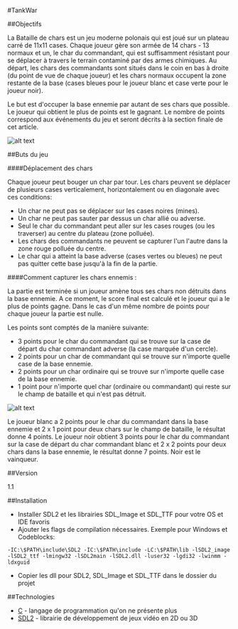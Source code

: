 #TankWar

##Objectifs

La Bataille de chars est un jeu moderne polonais qui est joué sur un plateau carré de 11x11 cases. Chaque joueur gère son armée de 14 chars - 13 normaux et un, le char du commandant, qui est suffisamment résistant pour se déplacer à travers le terrain contaminé par des armes chimiques. Au départ, les chars des commandants sont situés dans le coin en bas à droite (du point de vue de chaque joueur) et les chars normaux occupent la zone restante de la base (cases bleues pour le joueur blanc et case verte pour le joueur noir).

Le but est d'occuper la base ennemie par autant de ses chars que possible. Le joueur qui obtient le plus de points est le gagnant. Le nombre de points correspond aux événements du jeu et seront décrits à la section finale de cet article.

![alt text](http://sanic.violates.me/i/nvSlaf.jpg "Plateau de jeu")

##Buts du jeu

####Déplacement des chars

Chaque joueur peut bouger un char par tour. Les chars peuvent se déplacer de plusieurs cases verticalement, horizontalement ou en diagonale avec ces conditions:
  - Un char ne peut pas se déplacer sur les cases noires (mines).
  - Un char ne peut pas sauter par dessus un char allié ou adverse.
  - Seul le char du commandant peut aller sur les cases rouges (ou les traverser) au centre du plateau (zone polluée).
  - Les chars des commandants ne peuvent se capturer l'un l'autre dans la zone rouge polluée du centre.
  - Le char qui a atteint la base adverse (cases vertes ou bleues) ne peut pas quitter cette base jusqu'à la fin de la partie.

####Comment capturer les chars ennemis :

La partie est terminée si un joueur amène tous ses chars non détruits dans la base ennemie. A ce moment, le score final est calculé et le joueur qui a le plus de points gagne. Dans le cas d'un même nombre de points pour chaque joueur la partie est nulle.

Les points sont comptés de la manière suivante:

 - 3 points pour le char du commandant qui se trouve sur la case de départ du char commandant adverse (la case marquée d'un cercle).
 - 2 points pour un char de commandant qui se trouve sur n'importe quelle case de la base ennemie.
 - 2 points pour un char ordinaire qui se trouve sur n'importe quelle case de la base ennemie.
 - 1 point pour n'importe quel char (ordinaire ou commandant) qui reste sur le champ de bataille et qui n'est pas détruit.

![alt text](http://i.imgur.com/WvEJlta.jpg?1 "Décompte des points")

Le joueur blanc a 2 points pour le char du commandant dans la base ennemie et 2 x 1 point pour deux chars sur le champ de bataille, le résultat donne 4 points. Le joueur noir obtient 3 points pour le char du commandant sur la case de départ du char commandant blanc et 2 x 2 points pour deux chars dans la base ennemie, le résultat donne 7 points. Noir est le vainqueur.

##Version

1.1

##Installation

 - Installer SDL2 et les librairies SDL_Image et SDL_TTF pour votre OS et IDE favoris
 - Ajouter les flags de compilation nécessaires. Exemple pour Windows et Codeblocks:
 ```
 -IC:\$PATH\include\SDL2 -IC:\$PATH\include -LC:\$PATH\lib -lSDL2_image -lSDL2_ttf -lmingw32 -lSDL2main -lSDL2.dll -luser32 -lgdi32 -lwinmm -ldxguid
```
 - Copier les dll pour SDL2, SDL_Image et SDL_TTF dans le dossier du projet


##Technologies 

* [C] - langage de programmation qu'on ne présente plus
* [SDL2] - librairie de développement de jeux vidéo en 2D ou 3D

[C]:https://en.wikipedia.org/wiki/C_%28programming_language%29
[SDL2]:http://www.libsdl.org/

